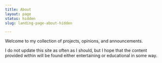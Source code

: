 ```yaml
---
title: About
layout: page
status: hidden
slug: landing-page-about-hidden

---
```


Welcome to my collection of projects, opinions, and announcements.

I do not update this site as often as I should, but I hope that the
content provided within will be found either entertaining or
educational in some way.

